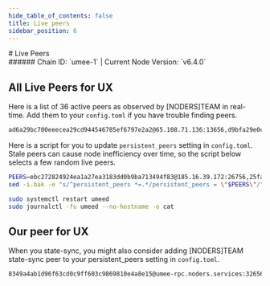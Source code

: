 ```yaml
---
hide_table_of_contents: false
title: Live peers
sidebar_position: 6
---
```


<div class="h1-with-icon icon-umee">
# Live Peers
</div>
###### Chain ID: `umee-1` | Current Node Version: `v6.4.0`

## All Live Peers for UX
Here is a list of 36 active peers as observed by [NODERS]TEAM in real-time. Add them to your `config.toml` if you have trouble finding peers.

```bash
ad6a29bc700eeecea29cd944546785ef6797e2a2@65.108.71.136:13656,d9bfa29e0cf9c4ce0cc9c26d98e5d97228f93b0b@65.109.88.38:16256,71c1bb8ff09759bf3ef777671299a7aedd63ae3c@65.109.92.241:26656,88373a3bf385c20ef0b4040f924cd99848012535@135.181.113.227:26696,fedd68e4b7c0f7313d3152c0e6dba6077f62eb78@46.4.219.126:10156,ebc272824924ea1a27ea3183dd0b9ba713494f83@185.16.39.172:26756,53df6cb0b42efac48d9b5400d38028b72f71abb3@135.125.4.73:26656,2a258032796ce8b29d91d277318a5a45b2ce9654@142.132.159.188:26656,5a8fface86f743e13a94c809592228468644674e@136.243.174.45:30032,49788711104797cbd44dfc02ad8e2efb1c99ba34@95.214.52.174:22656,3ae4f18979b2cb949d6182eee5627cf46bd89ec8@116.203.29.83:26628,07778e27f5006525ea854d9d995fc13208fbec90@5.9.106.214:10256,7f8b83fd029e33f5c69f2d3030b48e0785bd8af0@65.108.230.188:13656,099363b18f8259cde5097b1801283aed2c3899ca@65.108.202.244:13656,a606843d0d2f2700f9b4bb3ed4e8b027ec960b8c@18.170.79.196:26656,25fae899518a69a3ae7ab472b888ece57d233ef1@144.76.195.75:45156,db2c168d04edebbb4d7ed652e6198e1ce03fb23f@23.111.165.186:26656,53752cabf4cbb3638d72a5abf323e4ee3c503f91@142.132.202.92:27656,f07d8a2c36cbdadccd174ea0ddb2c6a3ed92380c@139.59.255.98:26656,c69f3d0857b70674c6ce50b703056b2a021f39e5@98.42.74.28:26656,0076b8b8614503e37caf4d7e0615d2dd894b76d4@65.109.118.196:13656,e37691038a9ea6403c540c7986c69e1126bf48bc@185.246.87.116:26656,23fc8e3c2dbf82f82142c046191ce07a87ac89a5@38.242.205.73:26656,d6ead5ed853ed91e7ecf4bc0f321eba1d60a6acd@142.132.207.27:13656,ec82788644c5d799dbe14fee40bf6e316ea70cb1@51.81.49.132:13656,3d35a9f3dac463b31b7aad247b052d1f76dd5008@65.108.234.23:13656,affb86e5a30f9ed45cb07915be2886db329c7d8c@65.108.122.246:26736,cb24fcba3bdbf867a495d4a1c78224603bcb558b@135.181.210.171:10456,d3d467c039d6273d8b1fa0b3d14ac3d999ffcb26@38.242.205.74:26656,8472b425666917272bb38ff95391ad615cefb954@142.132.189.230:26656,31a9a17e10ee65263548b9958ae021c9802e3c4c@188.166.173.31:30156,6f27b27f8998bd85553bb6de74c0500336a8225d@85.239.241.70:26656,180749d491b04eab3034d9e536706aaccd3b289d@65.108.235.36:19656,9ea73078edc85a833ac9164bf564cac1bad86aea@65.108.76.28:13656,d1e655ef29978a95760cc64a4945702948b83598@65.108.232.181:1114,aff20ec5a6aff6fa7e8e66a1b8239a2cc87532a8@161.97.96.91:11656
```

Here is a script for you to update `persistent_peers` setting in `config.toml`. Stale peers can cause node inefficiency over time, so the script below selects a few random live peers.

```bash
PEERS=ebc272824924ea1a27ea3183dd0b9ba713494f83@185.16.39.172:26756,25fae899518a69a3ae7ab472b888ece57d233ef1@144.76.195.75:45156,c69f3d0857b70674c6ce50b703056b2a021f39e5@98.42.74.28:26656,cb24fcba3bdbf867a495d4a1c78224603bcb558b@135.181.210.171:10456,d1e655ef29978a95760cc64a4945702948b83598@65.108.232.181:1114
sed -i.bak -e "s/^persistent_peers *=.*/persistent_peers = \"$PEERS\"/" ~/.umee/config/config.toml

sudo systemctl restart umeed
sudo journalctl -fu umeed --no-hostname -o cat
```

## Our peer for UX
When you state-sync, you might also consider adding [NODERS]TEAM state-sync peer to your persistent_peers setting in `config.toml`.

```bash
8349a4ab1d96f63cd0c9ff603c9869810e4a8e15@umee-rpc.noders.services:32656
```
